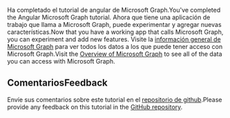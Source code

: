 <!-- markdownlint-disable MD002 MD041 -->

<span data-ttu-id="82620-101">Ha completado el tutorial de angular de Microsoft Graph.</span><span class="sxs-lookup"><span data-stu-id="82620-101">You've completed the Angular Microsoft Graph tutorial.</span></span> <span data-ttu-id="82620-102">Ahora que tiene una aplicación de trabajo que llama a Microsoft Graph, puede experimentar y agregar nuevas características.</span><span class="sxs-lookup"><span data-stu-id="82620-102">Now that you have a working app that calls Microsoft Graph, you can experiment and add new features.</span></span> <span data-ttu-id="82620-103">Visite la [información general de Microsoft Graph](/graph/overview) para ver todos los datos a los que puede tener acceso con Microsoft Graph.</span><span class="sxs-lookup"><span data-stu-id="82620-103">Visit the [Overview of Microsoft Graph](/graph/overview) to see all of the data you can access with Microsoft Graph.</span></span>

## <a name="feedback"></a><span data-ttu-id="82620-104">Comentarios</span><span class="sxs-lookup"><span data-stu-id="82620-104">Feedback</span></span>

<span data-ttu-id="82620-105">Envíe sus comentarios sobre este tutorial en el [repositorio de github](https://github.com/microsoftgraph/msgraph-training-angularspa).</span><span class="sxs-lookup"><span data-stu-id="82620-105">Please provide any feedback on this tutorial in the [GitHub repository](https://github.com/microsoftgraph/msgraph-training-angularspa).</span></span>
